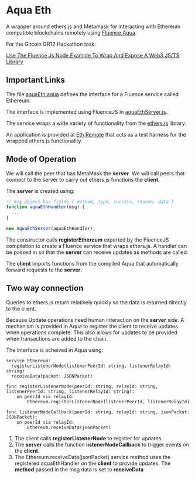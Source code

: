 # Aqua Eth

A wrapper around ethers.js and Metamask for interacting with Ethereum compatible blockchains remotely using [Fluence Aqua](https://fluence.network/).

For the Gitcoin GR12 Hackathon task:

[Use The Fluence Js Node Example To Wrap And Expose A Web3 JS/TS Library](https://gitcoin.co/issue/fluencelabs/gitcoin-gr12-hackathon/1/100027204)

## Important Links

The file [aquaEth.aqua](https://github.com/ben-razor/aqua-eth/blob/main/web/src/aqua/aquaEth.aqua) defines the interface for a Fluence service called Ethereum.

The interface is implemented using FluenceJS in [aquaEthServer.js](https://github.com/ben-razor/aqua-eth/blob/main/web/src/js/aquaEthServer.js).

The service wraps a wide variety of functionality from the [ethers.js](https://docs.ethers.io/v5/api/) library.

An application is provided at [Eth Remote](https://eth-remote.web.app/) that acts as a test harness for the wrapped ethers.js functionality.

## Mode of Operation

We will call the peer that has MetaMask the **server**.
We will call peers that connect to the server to carry out ethers.js functions the **client**.

The **server** is created using:

```js
// msg object has fields { method, type, success, reason, data }
function aquaEthHandler(msg) {
  ...
}

new AquaEthServer(aquaEthHandler);
```

The constructor calls **registerEthereum** exported by the FluenceJS compilation to create a Fluence service that wraps ethers.js. A handler can be passed in so that the **server** can receive updates as methods are called.

The **client** imports functions from the compiled Aqua that automatically forward requests to the **server**.

## Two way connection

Queries to ethers.js return relatively quickly so the data is returned directly to the client.

Because Update operations need human interaction on the **server** side. A mechanism is provided in Aqua to register the client to receive updates when operations complete. This also allows for updates to be provided when transactions are added to the chain.

The interface is acheived in Aqua using:

```aqua
service Ethereum:
  registerListenerNode(listenerPeerId: string, listenerRelayId: string)
  receiveData(packet: JSONPacket)

func registerListenerNode(peerId: string, relayId: string, listenerPeerId: string, listenerRelayId: string):
    on peerId via relayId:
        Ethereum.registerListenerNode(listenerPeerId, listenerRelayId)

func listenerNodeCallback(peerId: string, relayId: string, jsonPacket: JSONPacket):
    on peerId via relayId:
        Ethereum.receiveData(jsonPacket)
```

1. The client calls **registerListenerNode** to register for updates.
2. The **server** calls the function **listenerNodeCallback** to trigger events on the **client**.
3. The Ethereum.receiveData(jsonPacket) service method uses the registered aquaEthHandler on the **client** to provide updates. The **method** passed in the msg data is set to **receiveData**
